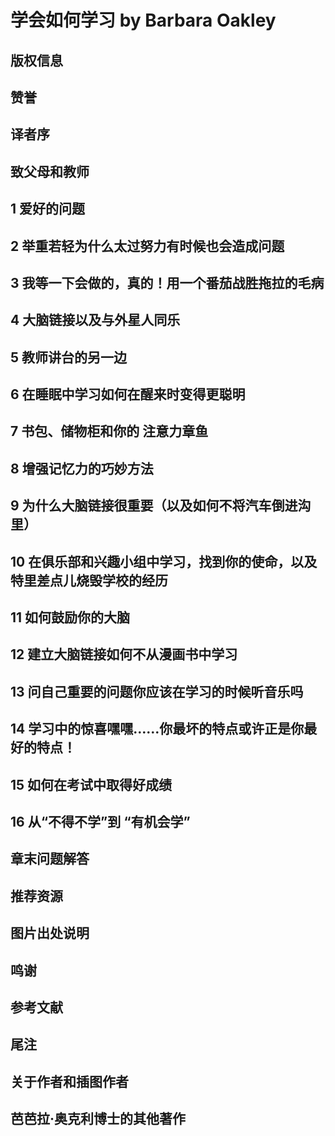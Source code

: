 # 学会如何学习 by Barbara Oakley

## 版权信息
## 赞誉
## 译者序
## 致父母和教师
## 1 爱好的问题
## 2 举重若轻为什么太过努力有时候也会造成问题
## 3 我等一下会做的，真的！用一个番茄战胜拖拉的毛病
## 4 大脑链接以及与外星人同乐
## 5 教师讲台的另一边
## 6 在睡眠中学习如何在醒来时变得更聪明
## 7 书包、储物柜和你的 注意力章鱼
## 8 增强记忆力的巧妙方法
## 9 为什么大脑链接很重要（以及如何不将汽车倒进沟里）
## 10 在俱乐部和兴趣小组中学习，找到你的使命，以及特里差点儿烧毁学校的经历
## 11 如何鼓励你的大脑
## 12 建立大脑链接如何不从漫画书中学习
## 13 问自己重要的问题你应该在学习的时候听音乐吗
## 14 学习中的惊喜嘿嘿……你最坏的特点或许正是你最好的特点！
## 15 如何在考试中取得好成绩
## 16 从“不得不学”到 “有机会学”
## 章末问题解答
## 推荐资源
## 图片出处说明
## 鸣谢
## 参考文献
## 尾注
## 关于作者和插图作者
## 芭芭拉·奥克利博士的其他著作
